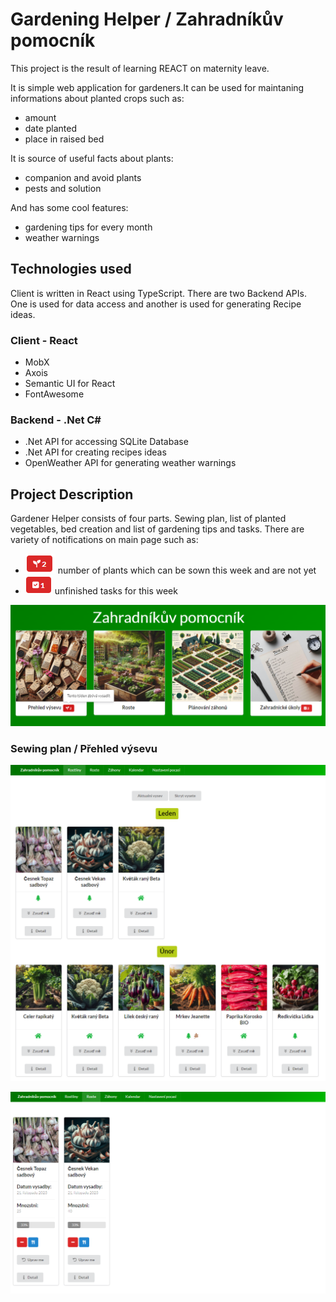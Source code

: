 # Gardening Helper / Zahradníkův pomocník
This project is the result of learning REACT on maternity leave. 

It is simple web application for gardeners.It can be used for maintaning informations about planted crops such as:
- amount
- date planted
- place in raised bed 
 
It is source of useful facts about plants:
- companion and avoid plants
- pests and solution 

And has some cool features:
- gardening tips for every month
- weather warnings

## Technologies used
Client is written in React using TypeScript. There are two Backend APIs. One is used for data access and another is used for generating Recipe ideas.
### Client - React
- MobX
- Axois
- Semantic UI for React
- FontAwesome

### Backend - .Net C#
- .Net API for accessing SQLite Database
- .Net API for creating recipes ideas
- OpenWeather API for generating weather warnings

## Project Description
Gardener Helper consists of four parts. Sewing plan, list of planted vegetables, bed creation and list of gardening tips and tasks. There are variety of notifications on main page such as:
- ![Missing Plants](/docs/missing.png) number of plants which can be sown this week and are not yet 
- ![To Do](/docs/todo.png) unfinished tasks for this week 

![Home Page](/docs/home.png)

### Sewing plan / Přehled výsevu

![Home Page](/docs/sewing_plan.png)

![Home Page](/docs/records.png)